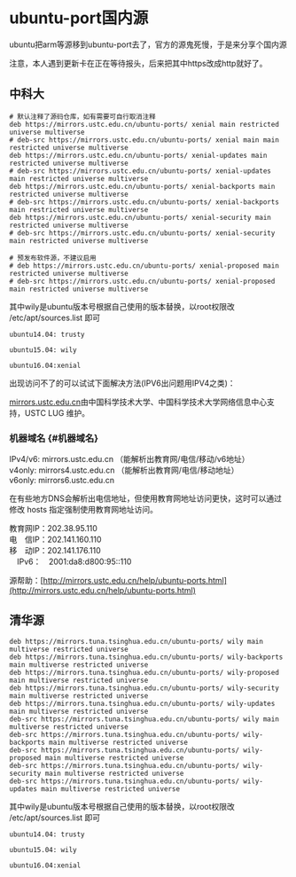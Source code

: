 # ubuntu-port国内源

ubuntu把arm等源移到ubuntu-port去了，官方的源鬼死慢，于是来分享个国内源

注意，本人遇到更新卡在正在等待报头，后来把其中https改成http就好了。

## 中科大

```
# 默认注释了源码仓库，如有需要可自行取消注释
deb https://mirrors.ustc.edu.cn/ubuntu-ports/ xenial main restricted universe multiverse
# deb-src https://mirrors.ustc.edu.cn/ubuntu-ports/ xenial main main restricted universe multiverse
deb https://mirrors.ustc.edu.cn/ubuntu-ports/ xenial-updates main restricted universe multiverse
# deb-src https://mirrors.ustc.edu.cn/ubuntu-ports/ xenial-updates main restricted universe multiverse
deb https://mirrors.ustc.edu.cn/ubuntu-ports/ xenial-backports main restricted universe multiverse
# deb-src https://mirrors.ustc.edu.cn/ubuntu-ports/ xenial-backports main restricted universe multiverse
deb https://mirrors.ustc.edu.cn/ubuntu-ports/ xenial-security main restricted universe multiverse
# deb-src https://mirrors.ustc.edu.cn/ubuntu-ports/ xenial-security main restricted universe multiverse

# 预发布软件源，不建议启用
# deb https://mirrors.ustc.edu.cn/ubuntu-ports/ xenial-proposed main restricted universe multiverse
# deb-src https://mirrors.ustc.edu.cn/ubuntu-ports/ xenial-proposed main restricted universe multiverse
```

其中wily是ubuntu版本号根据自己使用的版本替换，以root权限改 /etc/apt/sources.list 即可

```
ubuntu14.04: trusty

ubuntu15.04: wily

ubuntu16.04:xenial
```

出现访问不了的可以试试下面解决方法\(IPV6出问题用IPV4之类\)：

[mirrors.ustc.edu.cn](https://mirrors.ustc.edu.cn/)由中国科学技术大学、中国科学技术大学网络信息中心支持，USTC LUG 维护。

### 机器域名 {#机器域名}

IPv4/v6: mirrors.ustc.edu.cn （能解析出教育网/电信/移动/v6地址）  
v4only: mirrors4.ustc.edu.cn （能解析出教育网/电信/移动地址）  
v6only: mirrors6.ustc.edu.cn

在有些地方DNS会解析出电信地址，但使用教育网地址访问更快，这时可以通过修改 hosts 指定强制使用教育网地址访问。

教育网IP：202.38.95.110  
电　信IP：202.141.160.110  
移　动IP：202.141.176.110  
　IPv6：　2001:da8:d800:95::110

源帮助：[http://mirrors.ustc.edu.cn/help/ubuntu-ports.html](http://mirrors.ustc.edu.cn/help/ubuntu-ports.html)

## 清华源

```
deb https://mirrors.tuna.tsinghua.edu.cn/ubuntu-ports/ wily main multiverse restricted universe
deb https://mirrors.tuna.tsinghua.edu.cn/ubuntu-ports/ wily-backports main multiverse restricted universe
deb https://mirrors.tuna.tsinghua.edu.cn/ubuntu-ports/ wily-proposed main multiverse restricted universe
deb https://mirrors.tuna.tsinghua.edu.cn/ubuntu-ports/ wily-security main multiverse restricted universe
deb https://mirrors.tuna.tsinghua.edu.cn/ubuntu-ports/ wily-updates main multiverse restricted universe
deb-src https://mirrors.tuna.tsinghua.edu.cn/ubuntu-ports/ wily main multiverse restricted universe
deb-src https://mirrors.tuna.tsinghua.edu.cn/ubuntu-ports/ wily-backports main multiverse restricted universe
deb-src https://mirrors.tuna.tsinghua.edu.cn/ubuntu-ports/ wily-proposed main multiverse restricted universe
deb-src https://mirrors.tuna.tsinghua.edu.cn/ubuntu-ports/ wily-security main multiverse restricted universe
deb-src https://mirrors.tuna.tsinghua.edu.cn/ubuntu-ports/ wily-updates main multiverse restricted universe
```

其中wily是ubuntu版本号根据自己使用的版本替换，以root权限改 /etc/apt/sources.list 即可

```
ubuntu14.04: trusty

ubuntu15.04: wily

ubuntu16.04:xenial
```



